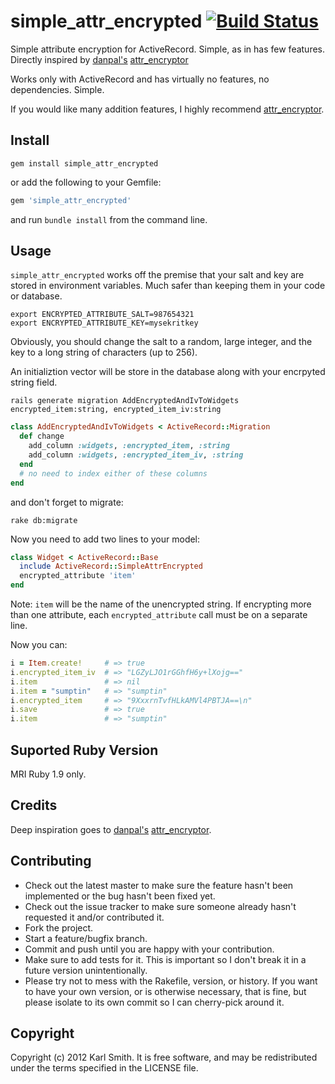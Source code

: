 # simple_attr_encrypted [![Build Status](https://secure.travis-ci.org/threadhead/simple_attr_encrypted.png)](http://travis-ci.org/threadhead/simple_attr_encrypted?branch=master)

Simple attribute encryption for ActiveRecord. Simple, as in has few features. Directly inspired by [danpal's](https://github.com/danpal) [attr_encryptor](https://github.com/danpal/attr_encryptor)

Works only with ActiveRecord and has virtually no features, no dependencies. Simple.

If you would like many addition features, I highly recommend [attr_encryptor](https://github.com/danpal/attr_encryptor).

Install
-------

```shell
gem install simple_attr_encrypted
```

or add the following to your Gemfile:

```ruby
gem 'simple_attr_encrypted'
```

and run `bundle install` from the command line.

Usage
-----
`simple_attr_encrypted` works off the premise that your salt and key are stored in environment variables. Much safer than keeping them in your code or database.

```shell
export ENCRYPTED_ATTRIBUTE_SALT=987654321
export ENCRYPTED_ATTRIBUTE_KEY=mysekritkey
```

Obviously, you should change the salt to a random, large integer, and the key to a long string of characters (up to 256).

An initializtion vector will be store in the database along with your encrpyted string field.

```shell
rails generate migration AddEncryptedAndIvToWidgets encrypted_item:string, encrypted_item_iv:string
```

```ruby
class AddEncryptedAndIvToWidgets < ActiveRecord::Migration
  def change
    add_column :widgets, :encrypted_item, :string
    add_column :widgets, :encrypted_item_iv, :string
  end
  # no need to index either of these columns
end
```

and don't forget to migrate:

```shell
rake db:migrate
```

Now you need to add two lines to your model:

```ruby
class Widget < ActiveRecord::Base
  include ActiveRecord::SimpleAttrEncrypted
  encrypted_attribute 'item'
end
```

Note: `item` will be the name of the unencrypted string. If encrypting more than one attribute, each `encrypted_attribute` call must be on a separate line.

Now you can:

```ruby
i = Item.create!     # => true
i.encrypted_item_iv  # => "LGZyLJO1rGGhfH6y+lXojg=="
i.item               # => nil
i.item = "sumptin"   # => "sumptin"
i.encrypted_item     # => "9XxxrnTvfHLkAMVl4PBTJA==\n"
i.save               # => true
i.item               # => "sumptin"
```

Suported Ruby Version
---------------------

MRI Ruby 1.9 only.


Credits
-------

Deep inspiration goes to [danpal's](https://github.com/danpal) [attr_encryptor](https://github.com/danpal/attr_encryptor).


Contributing
------------

* Check out the latest master to make sure the feature hasn't been implemented or the bug hasn't been fixed yet.
* Check out the issue tracker to make sure someone already hasn't requested it and/or contributed it.
* Fork the project.
* Start a feature/bugfix branch.
* Commit and push until you are happy with your contribution.
* Make sure to add tests for it. This is important so I don't break it in a future version unintentionally.
* Please try not to mess with the Rakefile, version, or history. If you want to have your own version, or is otherwise necessary, that is fine, but please isolate to its own commit so I can cherry-pick around it.

Copyright
---------

Copyright (c) 2012 Karl Smith. It is free software, and may be redistributed under the terms specified in the LICENSE file.

